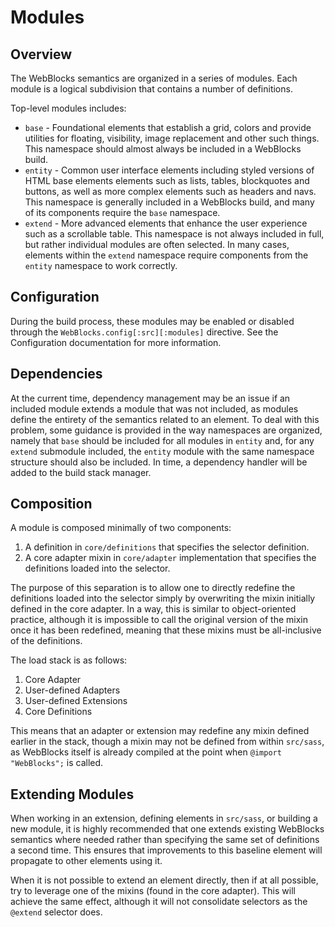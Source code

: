 # Modules

## Overview

The WebBlocks semantics are organized in a series of modules. Each module is a 
logical subdivision that contains a number of definitions.

Top-level modules includes:

* `base` - Foundational elements that establish a grid, colors and provide 
utilities for floating, visibility, image replacement and other such things. 
This namespace should almost always be included in a WebBlocks build.
* `entity` - Common user interface elements including styled versions of 
HTML base elements elements such as lists, tables, blockquotes and buttons, as 
well as more complex elements such as headers and navs. This namespace is 
generally included in a WebBlocks build, and many of its components require the 
`base` namespace.
* `extend` - More advanced elements that enhance the user experience such as a 
scrollable table. This namespace is not always included in full, but rather 
individual modules are often selected. In many cases, elements within the 
`extend` namespace require components from the `entity` namespace to work 
correctly.

## Configuration

During the build process, these modules may be enabled or disabled through the 
`WebBlocks.config[:src][:modules]` directive. See the Configuration 
documentation for more information.

## Dependencies

At the current time, dependency management may be an issue if an included module
extends a module that was not included, as modules define the entirety of the
semantics related to an element. To deal with this problem, some guidance is
provided in the way namespaces are organized, namely that `base` should be 
included for all modules in `entity` and, for any `extend` submodule included,
the `entity` module with the same namespace structure should also be included.
In time, a dependency handler will be added to the build stack manager.

## Composition

A module is composed minimally of two components:

1. A definition in `core/definitions` that specifies the selector definition.
2. A core adapter mixin in `core/adapter` implementation that specifies the 
definitions loaded into the selector.

The purpose of this separation is to allow one to directly redefine the 
definitions loaded into the selector simply by overwriting the mixin initially
defined in the core adapter. In a way, this is similar to object-oriented
practice, although it is impossible to call the original version of the mixin
once it has been redefined, meaning that these mixins must be all-inclusive
of the definitions.

The load stack is as follows:

1. Core Adapter
2. User-defined Adapters
3. User-defined Extensions
4. Core Definitions

This means that an adapter or extension may redefine any mixin defined earlier
in the stack, though a mixin may not be defined from within `src/sass`, as
WebBlocks itself is already compiled at the point when `@import "WebBlocks";`
is called.

## Extending Modules

When working in an extension, defining elements in `src/sass`, or building a new 
module, it is highly recommended that one extends existing WebBlocks semantics
where needed rather than specifying the same set of definitions a second time.
This ensures that improvements to this baseline element will propagate to other 
elements using it.

When it is not possible to extend an element directly, then if at all possible,
try to leverage one of the mixins (found in the core adapter). This will achieve
the same effect, although it will not consolidate selectors as the `@extend`
selector does.